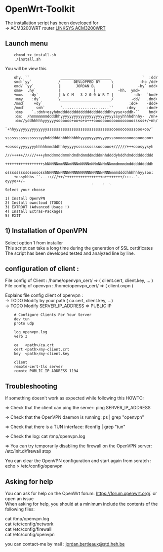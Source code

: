 # OpenWrt-Toolkit 

The installation script has been developed for <br/> 
	-> ACM3200WRT router <a href="https://www.linksys.com/be/p/P-WRT3200ACM/">LINKSYS ACM3200WRT</a><br/>
	
## Launch menu

        chmod +x install.sh
        ./install.sh

You will be view this 

	                                                                     
     	ohy. ``              _______________________              `  :dd/     
     	smd-`yy`            /      DEVLOPPED BY     \            -ho /dd+     
     	omd/ `yy`           |       JORDAN B.       |           -hy` odd+     
    	omm+  .hy`          |			    |	       -hh.  ymd+     
     	+mms   -dy`         | A C M   3 2 0 0 W R T |         -dh-  `hmd+     
     	+mmy    :dy`        \_______________________/        -dd/   .dmd+     
     	/mmd`    +dy`                                       :dd+    -ddd+     
     	/mmd`     smh`       `.....................``      :dmy     :dmd+     
     	:dms    `.:dmh+osyhdmddddddddddddddddddddddhhyyso+oddh-``    hmd+     
     	:dm:  /hmmmmmmmddddhhyyyyyyyyyyyyyyyyyyyyyyyyssyyhhhhdhhhy-  /mh+     
     	:dm//yddhhhhhyyyyyysoooooo+oo+o+o+++oooooooooooooooooosssss+/+mh/     
    	`+hhyyyyyyyyyyyyyyysssssssssssssssssssssssssssssoooooooosssooo+oo/`    
		ssssssssssssssssyyhddddddhhhhhhhhhyyyyyyyyyyyyyssooooooooooooooooo+    
    	+oosssyyyyyyyyhhhhhmmdddhhhyyyyyssssssssssoooooo+//////+++ooosyysyh    
    	///+++++//////+++yhmddmmddmmmhdmdhdmmddmdddmhhddddyhddhdmdddddddddd    
    	+++++++++++++++++shNNNNNmmNNNmNNNmNNNNmNNmNNNmNNmmdmmmdmddddddddddh    
    	osssssssssosoooosshNNNNNNNNNNNNNNNNNNNNNNNNNNNNNmmmddddhhhhhhyysoo:    
    	+ossyhhhs-``.--::///++/+++++++++++++++++o++++++++/:::.-`.-oyyyo++/-    
                                           `    `  `                   
	Select your choose
	
	1) Install OpenVPN
	2) Install owncloud (TODO)
	3) EXTROOT (Advanced Usage !)
	4) Install Extras-Packages
	5) EXIT



## 1) Installation of OpenVPN

Select option 1 from installer<br/>
This script can take a long time during the generation of SSL certificates<br/>
The script has been developed tested and analyzed line by line.<br/>

## configuration of client :

   File config of Client : /home/openvpn_cert/ => ( client.cert, client.key, ... )<br/>
   File config of openvpn : /home/openvpn_cert/ => ( client.ovpn )

   Explains file config client of openvpn :<br/>
	-> TODO Modify <path> by your path ( ca.cert, client.key, ...)<br/>
	-> TODO Modify SERVER_IP_ADDRESS => PUBLIC IP 
	
        # Configure Clients For Your Server
        dev tun
        proto udp

        log openvpn.log
        verb 3

        ca   <path>/ca.crt
        cert <path>/my-client.crt
        key  <path>/my-client.key

        client
        remote-cert-tls server
        remote PUBLIC_IP_ADDRESS 1194

## Troubleshooting
If something doesn't work as expected while following this HOWTO:

=> Check that the client can ping the server: ping SERVER_IP_ADDRESS<br/>

=> Check that the OpenVPN daemon is running: ps | grep "openvpn"<br/>

=> Check that there is a TUN interface: ifconfig | grep "tun"<br/>

=> Check the log: cat /tmp/openvpn.log<br/>

=> You can try temporarily disabling the firewall on the OpenVPN server: /etc/init.d/firewall stop<br/>

You can clear the OpenVPN configuration and start again from scratch : echo > /etc/config/openvpn<br/>

## Asking for help

You can ask for help on the OpenWrt forum: https://forum.openwrt.org/. or open an issue <br/>
When asking for help, you should at a minimum include the contents of the following files:<br/>

cat /tmp/openvpn.log <br/>
cat /etc/config/network<br/>
cat /etc/config/firewall<br/>
cat /etc/config/openvpn<br/>

you can contact-me by mail : jordan.bertieaux@std.heh.be
